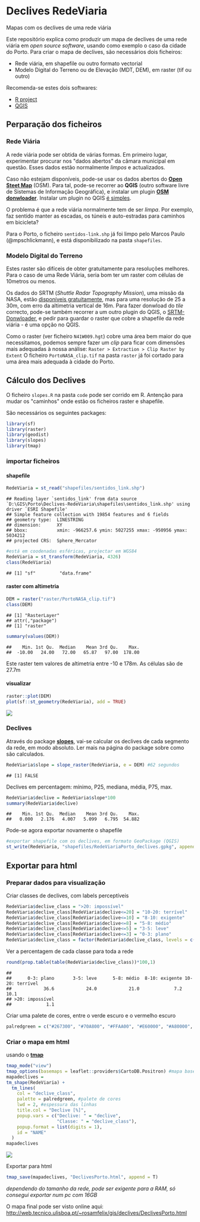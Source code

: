 Declives RedeViaria
================

Mapas com os declives de uma rede viária

Este repositório explica como produzir um mapa de declives de uma rede viária em *open source software*, usando como exemplo o caso da cidade do Porto.
Para criar o mapa de declives, são necessários dois ficheiros:

-   Rede viária, em shapefile ou outro formato vectorial
-   Modelo Digital do Terreno ou de Elevação (MDT, DEM), em raster (tif ou outro)

Recomenda-se estes dois softwares:

-   [R project](https://www.r-project.org/)
-   [QGIS](https://qgis.org/en/site/)

Perparação dos ficheiros
------------------------

### Rede Viária

A rede viária pode ser obtida de várias formas. Em primeiro lugar, experimentar procurar nos "dados abertos" da câmara municipal em questão. Esses dados estão normalmente *limpos* e actualizados.

Caso não estejam disponíveis, pode-se usar os dados abertos do [**Open Steet Map**](https://www.openstreetmap.org/) (OSM).
Para tal, pode-se recorrer ao **QGIS** (outro software livre de Sistemas de Informação Geográfica), e instalar um plugin [**OSM donwloader**](https://plugins.qgis.org/plugins/OSMDownloader/). Instalar um plugin no QGIS [é simples](https://docs.qgis.org/3.10/en/docs/training_manual/qgis_plugins/fetching_plugins.html).

O problema é que a rede viária normalmente tem de ser *limpa*. Por exemplo, faz sentido manter as escadas, os túneis e auto-estradas para caminhos em bicicleta?

Para o Porto, o ficheiro `sentidos-link.shp` já foi limpo pelo Marcos Paulo (@mpschlickmann), e está disponibilizado na pasta `shapefiles`.

### Modelo Digital do Terreno

Estes raster são difíceis de obter gratuitamente para resoluções melhores. Para o caso de uma Rede Viária, seria bom ter um raster com células de 10metros ou menos.

Os dados do SRTM (*Shuttle Radar Topography Mission*), uma missão da NASA, estão [disponíveis gratuitamente](https://gisgeography.com/srtm-shuttle-radar-topography-mission/), mas para uma resolução de 25 a 30m, com erro da altimetria vertical de 16m. Para fazer donwload do *tile* correcto, pode-se também recorrer a um outro plugin do QGIS, o [SRTM-Donwloader](https://plugins.qgis.org/plugins/SRTM-Downloader/), e pedir para guardar o raster que cobre a shapefile da rede viária - é uma opção no QGIS.

Como o raster (ver ficheiro `N41W009.hgt`) cobre uma área bem maior do que necessitamos, podemos sempre fazer um *clip* para ficar com dimensões mais adequadas à nossa análise: `Raster > Extraction > Clip Raster by Extent` O ficheiro `PortoNASA_clip.tif` na pasta `raster` já foi cortado para uma área mais adequada à cidade do Porto.

Cálculo dos Declives
--------------------

O ficheiro `slopes.R` na pasta `code` pode ser corrido em R. Antenção para mudar os "caminhos" onde estão os ficheiros raster e shapefile.

São necessários os seguintes packages:

``` r
library(sf)
library(raster)
library(geodist)
library(slopes)
library(tmap)
```

### importar ficheiros

#### shapefile

``` r
RedeViaria = st_read("shapefiles/sentidos_link.shp")
```

    ## Reading layer `sentidos_link' from data source `D:\GIS\Porto\Declives-RedeViaria\shapefiles\sentidos_link.shp' using driver `ESRI Shapefile'
    ## Simple feature collection with 19854 features and 6 fields
    ## geometry type:  LINESTRING
    ## dimension:      XY
    ## bbox:           xmin: -966257.6 ymin: 5027255 xmax: -950956 ymax: 5034212
    ## projected CRS:  Sphere_Mercator

``` r
#está em coodenadas esféricas, projectar em WGS84
RedeViaria = st_transform(RedeViaria, 4326) 
class(RedeViaria)
```

    ## [1] "sf"         "data.frame"

#### raster com altimetria

``` r
DEM = raster("raster/PortoNASA_clip.tif")
class(DEM)
```

    ## [1] "RasterLayer"
    ## attr(,"package")
    ## [1] "raster"

``` r
summary(values(DEM))
```

    ##    Min. 1st Qu.  Median    Mean 3rd Qu.    Max. 
    ##  -10.00   24.00   72.00   65.87   97.00  178.00

Este raster tem valores de altimetria entre -10 e 178m. As células são de 27.7m

#### visualizar

``` r
raster::plot(DEM)
plot(sf::st_geometry(RedeViaria), add = TRUE)
```

![](README_files/figure-markdown_github/unnamed-chunk-3-1.png)

### Declives

Através do package [**slopes**](https://github.com/itsleeds/slopes), vai-se calcular os declives de cada segmento da rede, em modo absoluto. Ler mais na página do package sobre como são calculados.

``` r
RedeViaria$slope = slope_raster(RedeViaria, e = DEM) #62 segundos
```

    ## [1] FALSE

Declives em percentagem: mínimo, P25, mediana, média, P75, max.

``` r
RedeViaria$declive = RedeViaria$slope*100
summary(RedeViaria$declive)
```

    ##    Min. 1st Qu.  Median    Mean 3rd Qu.    Max. 
    ##   0.000   2.176   4.007   5.099   6.795  54.882

Pode-se agora exportar novamente o shapefile

``` r
#exportar shapefile com os declives, em formato GeoPackage (QGIS)
st_write(RedeViaria, "shapefiles/RedeViariaPorto_declives.gpkg", append=T)
```

Exportar para html
------------------

### Preparar dados para visualização

Criar classes de declives, com labels perceptíveis

``` r
RedeViaria$declive_class = ">20: impossível"
RedeViaria$declive_class[RedeViaria$declive<=20] = "10-20: terrível"
RedeViaria$declive_class[RedeViaria$declive<=10] = "8-10: exigente"
RedeViaria$declive_class[RedeViaria$declive<=8] = "5-8: médio"
RedeViaria$declive_class[RedeViaria$declive<=5] = "3-5: leve"
RedeViaria$declive_class[RedeViaria$declive<=3] = "0-3: plano"
RedeViaria$declive_class = factor(RedeViaria$declive_class, levels = c("0-3: plano", "3-5: leve","5-8: médio", "8-10: exigente", "10-20: terrível", ">20: impossível"))
```

Ver a percentagem de cada classe para toda a rede

``` r
round(prop.table(table(RedeViaria$declive_class))*100,1)
```

    ## 
    ##      0-3: plano       3-5: leve      5-8: médio  8-10: exigente 10-20: terrível 
    ##            36.6            24.0            21.0             7.2            10.1 
    ## >20: impossível 
    ##             1.1

Criar uma palete de cores, entre o verde escuro e o vermelho escuro

``` r
palredgreen = c("#267300", "#70A800", "#FFAA00", "#E60000", "#A80000", "#730000")
```

### Criar o mapa em html

usando o [**tmap**](https://github.com/mtennekes/tmap/)

``` r
tmap_mode("view")
tmap_options(basemaps = leaflet::providers$CartoDB.Positron) #mapa base
mapadeclives =
tm_shape(RedeViaria) +
  tm_lines(
    col = "declive_class",
    palette = palredgreen, #palete de cores
    lwd = 2, #espessura das linhas
    title.col = "Declive [%]",
    popup.vars = c("Declive: " = "declive",
                   "Classe: " = "declive_class"),
    popup.format = list(digits = 1),
    id = "NAME"
  )
mapadeclives
```

![](README_files/figure-markdown_github/unnamed-chunk-10-1.png)

Exportar para html

``` r
tmap_save(mapadeclives, "DeclivesPorto.html", append = T)
```

*dependendo do tamanho da rede, pode ser exigente para a RAM, só consegui exportar num pc com 16GB*

O mapa final pode ser visto online aqui: <http://web.tecnico.ulisboa.pt/~rosamfelix/gis/declives/DeclivesPorto.html>

